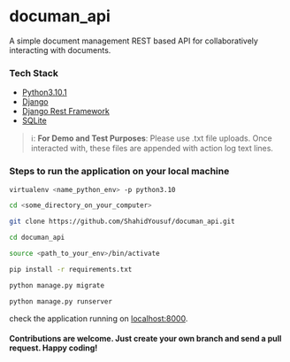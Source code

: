 # documan_api
A simple document management REST based API for collaboratively interacting with documents.

### Tech Stack

+ [Python3.10.1](https://www.python.org/)
+ [Django](https://www.djangoproject.com/)
+ [Django Rest Framework](https://www.django-rest-framework.org/)
+ [SQLite](https://www.sqlite.org/index.html)

> ℹ️: **For Demo and Test Purposes**: Please use .txt file uploads. Once interacted with, these files are appended with action log text lines.

### Steps to run the application on your local machine
```bash
virtualenv <name_python_env> -p python3.10
```

```bash
cd <some_directory_on_your_computer>
```

```bash
git clone https://github.com/ShahidYousuf/documan_api.git
```

```bash
cd documan_api
```

```bash
source <path_to_your_env>/bin/activate
```

```bash
pip install -r requirements.txt
```

```bash
python manage.py migrate
```

```bash
python manage.py runserver
```
check the application running on [localhost:8000](http://localhost:8000).

#### Contributions are welcome. Just create your own branch and send a pull request. Happy coding!
